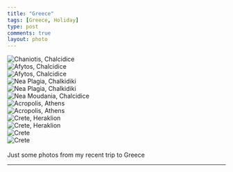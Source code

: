 ```yaml
---
title: "Greece"
tags: [Greece, Holiday]
type: post
comments: true
layout: photo
---
```


<div class="carousel">
  <div>
  <img src="/images/Greece/SJW07352.jpg" alt="Chaniotis, Chalcidice">
  </div>
  <div>
  <img src="/images/Greece/SJW07396.jpg" alt="Afytos, Chalcidice">
  </div>
  <div>
  <img src="/images/Greece/SJW07399.jpg" alt="Afytos, Chalcidice">
  </div>
  <div>
  <img src="/images/Greece/SJW07438.jpg" alt="Nea Plagia, Chalkidiki">
  </div>
  <div>
  <img src="/images/Greece/SJW07771.jpg" alt="Nea Plagia, Chalkidiki">
  </div>
  <div>
  <img src="/images/Greece/SJW07877.jpg" alt="Nea Moudania, Chalcidice">
  </div>
  <div>
  <img src="/images/Greece/SJW08346.jpg" alt="Acropolis, Athens">
  </div>
  <div>
  <img src="/images/Greece/SJW08392.jpg" alt="Acropolis, Athens">
  </div>
  <div>
  <img src="/images/Greece/SJW08527.jpg" alt="Crete, Heraklion">
  </div>
  <div>
  <img src="/images/Greece/SJW08557.jpg" alt="Crete, Heraklion">
  </div>
  <div>
  <img src="/images/Greece/SJW08599.jpg" alt="Crete">
  </div>
  <div>
  <img src="/images/Greece/SJW08683.jpg" alt="Crete">
  </div>
</div>
<br>
Just some photos from my recent trip to Greece
<br>

---
